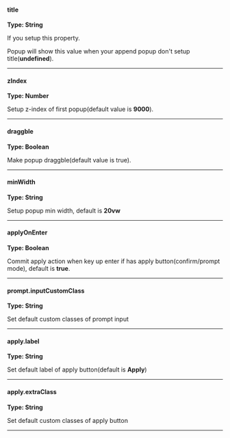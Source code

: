 #### title

**Type: String**

If you setup this property.
 
Popup will show this value when your append popup don't setup title(**undefined**).

<hr>

#### zIndex

**Type: Number**

Setup z-index of first popup(default value is **9000**).

<hr>

#### draggble

**Type: Boolean**

Make popup draggble(default value is true).

<hr>

#### minWidth

**Type: String** 

Setup popup min width, default is **20vw**

<hr>

#### applyOnEnter

**Type: Boolean**

Commit apply action when key up enter if has apply button(confirm/prompt mode), default is **true**.

<hr>

#### prompt.inputCustomClass

**Type: String**

Set default custom classes of prompt input

<hr>

#### apply.label

**Type: String**

Set default label of apply button(default is **Apply**)

<hr>


#### apply.extraClass

**Type: String**

Set default custom classes of apply button

<hr>
